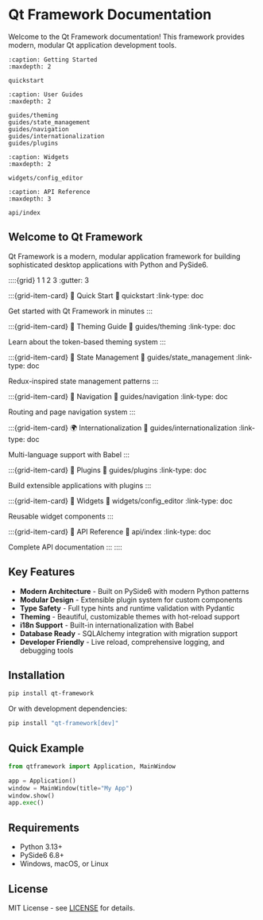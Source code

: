 # Qt Framework Documentation

Welcome to the Qt Framework documentation! This framework provides modern, modular Qt application development tools.

```{toctree}
:caption: Getting Started
:maxdepth: 2

quickstart
```

```{toctree}
:caption: User Guides
:maxdepth: 2

guides/theming
guides/state_management
guides/navigation
guides/internationalization
guides/plugins
```

```{toctree}
:caption: Widgets
:maxdepth: 2

widgets/config_editor
```

```{toctree}
:caption: API Reference
:maxdepth: 3

api/index
```

## Welcome to Qt Framework

Qt Framework is a modern, modular application framework for building sophisticated desktop applications with Python and PySide6.

::::{grid} 1 1 2 3
:gutter: 3

:::{grid-item-card} 🚀 Quick Start
:link: quickstart
:link-type: doc

Get started with Qt Framework in minutes
:::

:::{grid-item-card} 🎨 Theming Guide
:link: guides/theming
:link-type: doc

Learn about the token-based theming system
:::

:::{grid-item-card} 🔄 State Management
:link: guides/state_management
:link-type: doc

Redux-inspired state management patterns
:::

:::{grid-item-card} 🧭 Navigation
:link: guides/navigation
:link-type: doc

Routing and page navigation system
:::

:::{grid-item-card} 🌍 Internationalization
:link: guides/internationalization
:link-type: doc

Multi-language support with Babel
:::

:::{grid-item-card} 🔌 Plugins
:link: guides/plugins
:link-type: doc

Build extensible applications with plugins
:::

:::{grid-item-card} 🧩 Widgets
:link: widgets/config_editor
:link-type: doc

Reusable widget components
:::

:::{grid-item-card} 🔧 API Reference
:link: api/index
:link-type: doc

Complete API documentation
:::
::::

## Key Features

- **Modern Architecture** - Built on PySide6 with modern Python patterns
- **Modular Design** - Extensible plugin system for custom components
- **Type Safety** - Full type hints and runtime validation with Pydantic
- **Theming** - Beautiful, customizable themes with hot-reload support
- **i18n Support** - Built-in internationalization with Babel
- **Database Ready** - SQLAlchemy integration with migration support
- **Developer Friendly** - Live reload, comprehensive logging, and debugging tools

## Installation

```bash
pip install qt-framework
```

Or with development dependencies:

```bash
pip install "qt-framework[dev]"
```

## Quick Example

```python
from qtframework import Application, MainWindow

app = Application()
window = MainWindow(title="My App")
window.show()
app.exec()
```

## Requirements

- Python 3.13+
- PySide6 6.8+
- Windows, macOS, or Linux

## License

MIT License - see [LICENSE](https://github.com/beelzer/qt-framework/blob/main/LICENSE) for details.
